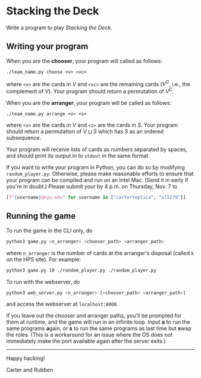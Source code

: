 # Stacking the Deck

Write a program to play *Stacking the Deck*.

## Writing your program
When you are the **chooser**, your program will called as follows:
```
./team_name.py choose <v> <vc>
```
where `<v>` are the cards in $V$ and `<vc>` are the remaining cards ($V^C$, 
i.e., the complement of $V$). Your program should return a permutation
of $V^C$.


When you are the **arranger**, your program will be called as follows:
```
./team_name.py arrange <v> <s>
```
where `<v>` are the cards in $V$ and `<s>` are the cards in $S$. Your program
should return a permutation of $V \sqcup S$ which has $S$ as an ordered
subsequence.


Your program will receive lists of cards as numbers separated by spaces, and
should print its output in to `stdout` in the same format.


If you want to write your program in Python, you can do so by modifying
`random_player.py`. Otherwise, please make reasonable efforts to ensure that
your program can be compiled and run on an Intel Mac. (Send it in early if 
you're in doubt.) Please submit your by 4 p.m. on Thursday, Nov. 7 to
```python
[f"{username}@nyu.edu" for username in ["carterteplica", "xl5279"]]
```

## Running the game
To run the game in the CLI only, do
```bash
python3 game.py <n_arranger> <chooser_path> <arranger_path>
```
where `n_arranger` is the number of cards at the arranger's disposal (called `k` on the HPS site). For example:
```bash
python3 game.py 10 ./random_player.py ./random_player.py
```

To run with the webserver, do
```bash
python3 web_server.py <n_arranger> [<chooser_path> <arranger_path>]
```
and access the webserver at `localhost:8000`.

If you leave out the chooser and arranger paths, you'll be prompted for them at runtime, and the game will run in an infinite loop. Input **a** to run the same programs **a**gain, or **s** to run the same programs as last time but **s**wap the roles. (This is a workaround for an issue where the OS does not immediately make the port available again after the server exits.)

---

Happy hacking!

Carter and Rubben
